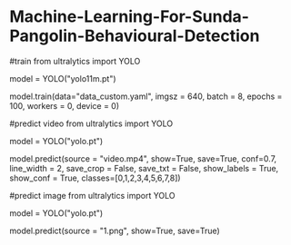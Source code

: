 # Machine-Learning-For-Sunda-Pangolin-Behavioural-Detection

#train
from ultralytics import YOLO

model = YOLO("yolo11m.pt")

model.train(data="data_custom.yaml", imgsz = 640, batch = 8, epochs = 100, workers = 0, device = 0)

#predict video
from ultralytics import YOLO

model = YOLO("yolo.pt")

model.predict(source = "video.mp4", show=True, save=True, conf=0.7,
              line_width = 2, save_crop = False, save_txt = False, show_labels = True,
              show_conf = True, classes=[0,1,2,3,4,5,6,7,8])

#predict image
from ultralytics import YOLO

model = YOLO("yolo.pt")

model.predict(source = "1.png", show=True, save=True)
